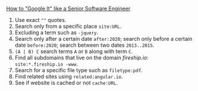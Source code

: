 
[How to "Google It" like a Senior Software Engineer](https://www.youtube.com/watch?v=cEBkvm0-rg0)
1. Use exact `""` quotes.
2. Search only from a specific place `site:URL`.
3. Excluding a term such as `-jquery`.
4. Search only after a certain date `after:2020`; search only before a certain date `before:2020`; search between two dates `2013..2015`.
5. `(A | B) C` search terms `A` or `B` along with term `C`.
6. Find all subdomains that live on the domain *fireship.io*: `site:*.fireship.io -www`.
7. Search for a specific file type such as `filetype:pdf`.
8. Find related sites using `related:angular.io`.
9. See if website is cached or not `cache:URL`.

